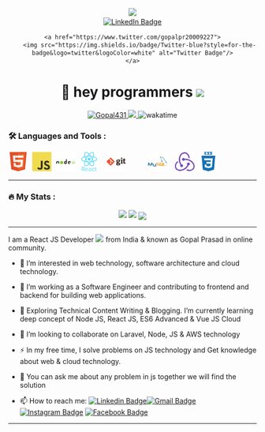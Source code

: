 <div id="header" align="center">
	<img src="https://media.giphy.com/media/M9gbBd9nbDrOTu1Mqx/giphy.gif" width="100"/>
</div>
<div id="badges" align="center">
	<a href="https://www.linkedin.com/in/gopal-prasad">
		<img src="https://img.shields.io/badge/LinkedIn-blue?style=for-the-badge&logo=linkedin&logoColor=white" alt="LinkedIn Badge"/>
	</a>

	<a href="https://www.twitter.com/gopalpr20009227">
		<img src="https://img.shields.io/badge/Twitter-blue?style=for-the-badge&logo=twitter&logoColor=white" alt="Twitter Badge"/>
	</a>
</div>

<div  align="center">
    <h1>
        👋 hey programmers
        <img src="https://media.giphy.com/media/hvRJCLFzcasrR4ia7z/giphy.gif" width="30px"/>
    </h1>
    <div>
	<a href="https://github.com/Gopal431/Gopal431">
		<img src="https://komarev.com/ghpvc/?username=Gopal431" alt="Gopal431" />
	</a>
	<a href="http://twitter.com/k_chetannarayan">
		<img height="20" src="https://img.shields.io/twitter/follow/k_chetannarayan?label=Twitter&logo=twitter&style=flat" />
	</a>
	<a>
        	<img height="20" src="https://wakatime.com/badge/user/09ab5398-b8b2-4102-acd3-1d52d86b6a48.svg" alt="wakatime" />
    	</a>
<!-- 	<a href="https://wakatime.com/@09ab5398-b8b2-4102-acd3-1d52d86b6a48"><img src="https://wakatime.com/badge/user/09ab5398-b8b2-4102-acd3-1d52d86b6a48.svg" alt="Total time coded since Aug 7 2020" /></a> -->
    </div>
</div>

### :hammer_and_wrench: Languages and Tools :
<div>
	<img src="https://github.com/devicons/devicon/blob/master/icons/html5/html5-original.svg" title="HTML5" alt="HTML" width="40" height="40"/>&nbsp;
	<img src="https://github.com/devicons/devicon/blob/master/icons/javascript/javascript-original.svg" title="JavaScript" alt="JavaScript" width="40" height="40"/>&nbsp;
	<img src="https://github.com/devicons/devicon/blob/master/icons/nodejs/nodejs-original-wordmark.svg" title="NodeJS" alt="NodeJS" width="40" height="40"/>&nbsp;
	<img src="https://github.com/devicons/devicon/blob/master/icons/react/react-original-wordmark.svg" title="React" alt="React" width="40" height="40"/>&nbsp;
	&nbsp;
	<img src="https://github.com/devicons/devicon/blob/master/icons/git/git-original-wordmark.svg" title="Git" **alt="Git" width="40" height="40"/>
	&nbsp;
    &nbsp;
    &nbsp;
    	&nbsp; 
    &nbsp; 
	<img src="https://github.com/devicons/devicon/blob/master/icons/mysql/mysql-original-wordmark.svg" title="MySQL"  alt="MySQL" width="40" height="40"/>&nbsp;
	&nbsp;
	<img src="https://github.com/devicons/devicon/blob/master/icons/redux/redux-original.svg" title="Redux" alt="Redux " width="40" height="40"/>&nbsp;
	<img src="https://github.com/devicons/devicon/blob/master/icons/css3/css3-plain-wordmark.svg"  title="CSS3" alt="CSS" width="40" height="40"/>&nbsp;
	&nbsp; 
</div>
<hr/>

### :fire: My Stats :
<div align="center">
	<p align="center">
		<img width="48%" src="https://github-readme-stats.vercel.app/api?username=Gopal431&count_private=true&show_icons=true&theme=onedark" />
		<img width="48%" src="https://github-readme-streak-stats.herokuapp.com/?user=Gopal431&theme=onedark" />
		<img align="center" src="https://github-readme-stats.vercel.app/api/top-langs/?username=Gopal431&layout=compact&&count_private=true&theme=onedark" />
	</p>
</div>
<hr>


<div>
I am a React JS Developer <img src="https://media.giphy.com/media/WUlplcMpOCEmTGBtBW/giphy.gif" width="30"> from India & known as Gopal Prasad in online community.

- 👀 I’m interested in web technology, software architecture and cloud technology.

- 🔭 I’m working as a Software Engineer and contributing to frontend and backend for building web applications.

- 🌱 Exploring Technical Content Writing & Blogging. I’m currently learning deep concept of Node JS, React JS,  ES6 Advanced & Vue JS Cloud  

- 💞️ I’m looking to collaborate on Laravel, Node, JS & AWS technology

- ⚡ In my free time, I solve problems on JS technology and Get knowledge about web & cloud technology. 

- 💬 You can ask me about any problem in js together we will find the solution

- 📫 How to reach me: [![Linkedin Badge](https://img.shields.io/badge/LinkedIn-0077B5?style=for-the-badge&logo=linkedin&logoColor=white)](https://www.linkedin.com/in/gopal-prasad)[![Gmail Badge](https://img.shields.io/badge/Gmail-D14836?style=for-the-badge&logo=gmail&logoColor=white)](prasadgopal$31@gmail.com) [![Instagram Badge](https://img.shields.io/badge/Instagram-E4405F?style=for-the-badge&logo=instagram&logoColor=white)](https://www.instagram.com/prasadgopal431/) [![Facebook Badge](https://img.shields.io/badge/Facebook-1877F2?style=for-the-badge&logo=facebook&logoColor=white)](https://www.facebook.com/prasadgopal431)
</div>
<hr>




